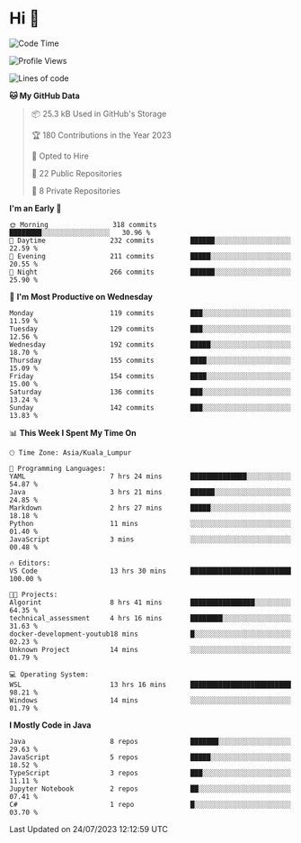 <h1>Hi 👋</h1>

<!--START_SECTION:waka-->
![Code Time](http://img.shields.io/badge/Code%20Time-285%20hrs%2031%20mins-blue)

![Profile Views](http://img.shields.io/badge/Profile%20Views-26-blue)

![Lines of code](https://img.shields.io/badge/From%20Hello%20World%20I%27ve%20Written-1.1%20million%20lines%20of%20code-blue)

**🐱 My GitHub Data** 

> 📦 25.3 kB Used in GitHub's Storage 
 > 
> 🏆 180 Contributions in the Year 2023
 > 
> 💼 Opted to Hire
 > 
> 📜 22 Public Repositories 
 > 
> 🔑 8 Private Repositories 
 > 
**I'm an Early 🐤** 

```text
🌞 Morning                318 commits         ████████░░░░░░░░░░░░░░░░░   30.96 % 
🌆 Daytime                232 commits         ██████░░░░░░░░░░░░░░░░░░░   22.59 % 
🌃 Evening                211 commits         █████░░░░░░░░░░░░░░░░░░░░   20.55 % 
🌙 Night                  266 commits         ██████░░░░░░░░░░░░░░░░░░░   25.90 % 
```
📅 **I'm Most Productive on Wednesday** 

```text
Monday                   119 commits         ███░░░░░░░░░░░░░░░░░░░░░░   11.59 % 
Tuesday                  129 commits         ███░░░░░░░░░░░░░░░░░░░░░░   12.56 % 
Wednesday                192 commits         █████░░░░░░░░░░░░░░░░░░░░   18.70 % 
Thursday                 155 commits         ████░░░░░░░░░░░░░░░░░░░░░   15.09 % 
Friday                   154 commits         ████░░░░░░░░░░░░░░░░░░░░░   15.00 % 
Saturday                 136 commits         ███░░░░░░░░░░░░░░░░░░░░░░   13.24 % 
Sunday                   142 commits         ███░░░░░░░░░░░░░░░░░░░░░░   13.83 % 
```


📊 **This Week I Spent My Time On** 

```text
🕑︎ Time Zone: Asia/Kuala_Lumpur

💬 Programming Languages: 
YAML                     7 hrs 24 mins       ██████████████░░░░░░░░░░░   54.87 % 
Java                     3 hrs 21 mins       ██████░░░░░░░░░░░░░░░░░░░   24.85 % 
Markdown                 2 hrs 27 mins       █████░░░░░░░░░░░░░░░░░░░░   18.18 % 
Python                   11 mins             ░░░░░░░░░░░░░░░░░░░░░░░░░   01.40 % 
JavaScript               3 mins              ░░░░░░░░░░░░░░░░░░░░░░░░░   00.48 % 

🔥 Editors: 
VS Code                  13 hrs 30 mins      █████████████████████████   100.00 % 

🐱‍💻 Projects: 
Algorint                 8 hrs 41 mins       ████████████████░░░░░░░░░   64.35 % 
technical_assessment     4 hrs 16 mins       ████████░░░░░░░░░░░░░░░░░   31.63 % 
docker-development-youtub18 mins             █░░░░░░░░░░░░░░░░░░░░░░░░   02.23 % 
Unknown Project          14 mins             ░░░░░░░░░░░░░░░░░░░░░░░░░   01.79 % 

💻 Operating System: 
WSL                      13 hrs 16 mins      █████████████████████████   98.21 % 
Windows                  14 mins             ░░░░░░░░░░░░░░░░░░░░░░░░░   01.79 % 
```

**I Mostly Code in Java** 

```text
Java                     8 repos             ███████░░░░░░░░░░░░░░░░░░   29.63 % 
JavaScript               5 repos             █████░░░░░░░░░░░░░░░░░░░░   18.52 % 
TypeScript               3 repos             ███░░░░░░░░░░░░░░░░░░░░░░   11.11 % 
Jupyter Notebook         2 repos             ██░░░░░░░░░░░░░░░░░░░░░░░   07.41 % 
C#                       1 repo              █░░░░░░░░░░░░░░░░░░░░░░░░   03.70 % 
```




 Last Updated on 24/07/2023 12:12:59 UTC
<!--END_SECTION:waka-->
